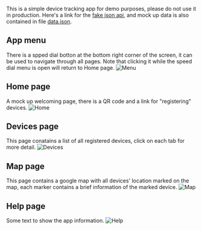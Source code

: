 This is a simple device tracking app for demo purposes, please do not use it in production. Here's a link for the [fake json api](https://mocki.io/v1/17522c0d-6476-4ae0-b408-da1deb257b47), and mock up data is also contained in file [data.json](https://github.com/yuyenchu/wasa_code_challenge/blob/master/data.json). 

## App menu
There is a spped dial botton at the bottom right corner of the screen, it can be used to navigate through all pages. Note that clicking it while the speed dial menu is open will return to Home page.
![Menu](https://github.com/yuyenchu/wasa_code_challenge/blob/master/showcase/speedDial.png)

## Home page
A mock up welcoming page, there is a QR code and a link for "registering" devices.
![Home](https://github.com/yuyenchu/wasa_code_challenge/blob/master/showcase/home.png)

## Devices page
This page conatains a list of all registered devices, click on each tab for more detail.
![Devices](https://github.com/yuyenchu/wasa_code_challenge/blob/master/showcase/devices.png)

## Map page
This page contains a google map with all devices' location marked on the map, each marker contains a brief information of the marked device.
![Map](https://github.com/yuyenchu/wasa_code_challenge/blob/master/showcase/map.png)


## Help page
Some text to show the app information.
![Help](https://github.com/yuyenchu/wasa_code_challenge/blob/master/showcase/help.png)
